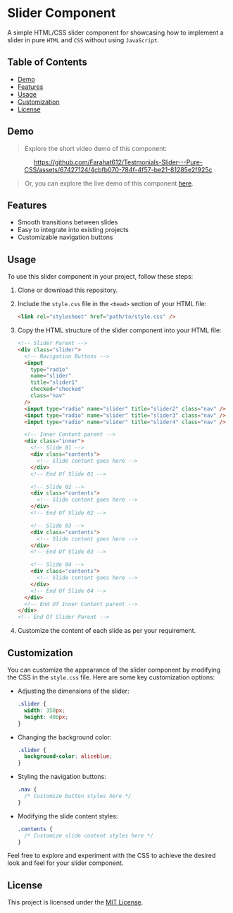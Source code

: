 # Slider Component

A simple HTML/CSS slider component for showcasing how to implement a slider in pure `HTML` and `CSS` without using `JavaScript`.

## Table of Contents

- [Demo](#demo)
- [Features](#features)
- [Usage](#usage)
- [Customization](#customization)
- [License](#license)

## Demo

> Explore the short video demo of this component:

<div align="center">
    

https://github.com/Farahat612/Testmonials-Slider---Pure-CSS/assets/67427124/4cbfb070-784f-4f57-be21-81285e2f925c


</div>

> Or, you can explore the live demo of this component [here](https://farahat612.github.io/Testmonials-Slider---Pure-CSS/).

## Features

- Smooth transitions between slides
- Easy to integrate into existing projects
- Customizable navigation buttons

## Usage

To use this slider component in your project, follow these steps:

1. Clone or download this repository.
2. Include the `style.css` file in the `<head>` section of your HTML file:

   ```html
   <link rel="stylesheet" href="path/to/style.css" />
   ```

3. Copy the HTML structure of the slider component into your HTML file:

   ```html
   <!-- Slider Parent -->
   <div class="slider">
     <!-- Navigation Buttons -->
     <input
       type="radio"
       name="slider"
       title="slider1"
       checked="checked"
       class="nav"
     />
     <input type="radio" name="slider" title="slider2" class="nav" />
     <input type="radio" name="slider" title="slider3" class="nav" />
     <input type="radio" name="slider" title="slider4" class="nav" />

     <!-- Inner Content parent -->
     <div class="inner">
       <!-- Slide 01 -->
       <div class="contents">
         <!-- Slide content goes here -->
       </div>
       <!-- End Of Slide 01 -->

       <!-- Slide 02 -->
       <div class="contents">
         <!-- Slide content goes here -->
       </div>
       <!-- End Of Slide 02 -->

       <!-- Slide 03 -->
       <div class="contents">
         <!-- Slide content goes here -->
       </div>
       <!-- End Of Slide 03 -->

       <!-- Slide 04 -->
       <div class="contents">
         <!-- Slide content goes here -->
       </div>
       <!-- End Of Slide 04 -->
     </div>
     <!-- End Of Inner Content parent -->
   </div>
   <!-- End Of Slider Parent -->
   ```

4. Customize the content of each slide as per your requirement.

## Customization

You can customize the appearance of the slider component by modifying the CSS in the `style.css` file. Here are some key customization options:

- Adjusting the dimensions of the slider:

  ```css
  .slider {
    width: 350px;
    height: 400px;
  }
  ```

- Changing the background color:

  ```css
  .slider {
    background-color: aliceblue;
  }
  ```

- Styling the navigation buttons:

  ```css
  .nav {
    /* Customize button styles here */
  }
  ```

- Modifying the slide content styles:
  ```css
  .contents {
    /* Customize slide content styles here */
  }
  ```

Feel free to explore and experiment with the CSS to achieve the desired look and feel for your slider component.

## License

This project is licensed under the [MIT License](LICENSE).
